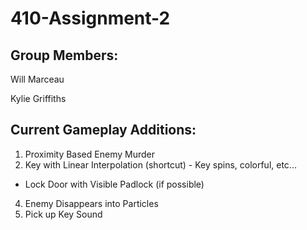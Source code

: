 # 410-Assignment-2

## Group Members:
Will Marceau

Kylie Griffiths

## Current Gameplay Additions:
1. Proximity Based Enemy Murder 
2. Key with Linear Interpolation (shortcut) - Key spins, colorful, etc...
  - Lock Door with Visible Padlock (if possible)
4. Enemy Disappears into Particles
5. Pick up Key Sound

